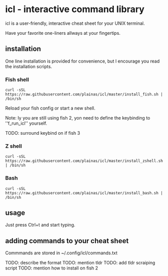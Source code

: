 # icl - interactive command library

icl is a user-friendly, interactive cheat sheet for your UNIX terminal.

Have your favorite one-liners allways at your fingertips.

## installation

One line installation is provided for convenience, but I encourage you read the
installation scripts.

### Fish shell

```shellscript
curl -sSL https://raw.githubusercontent.com/plainas/icl/master/install_fish.sh | /bin/sh
```

Reload your fish config or start a new shell.

Note:
Iy you are still using fish 2, yon need to define the keybinding to ''f_run_icl'' yourself.


TODO: surround keybind on if fish 3


### Z shell

```shellscript
curl -sSL https://raw.githubusercontent.com/plainas/icl/master/install_zshell.sh | /bin/sh
```


### Bash

```shellscript
curl -sSL https://raw.githubusercontent.com/plainas/icl/master/install_bash.sh | /bin/sh
```


## usage

Just press Ctrl+t and start typing.

## adding commands to your cheat sheet

Commmands are stored in ~/.config/icl/commands.txt

TODO: describe the format
TODO: mention tldr
TODO: add tldr scraiping script
TODO: mention how to install on fish 2

